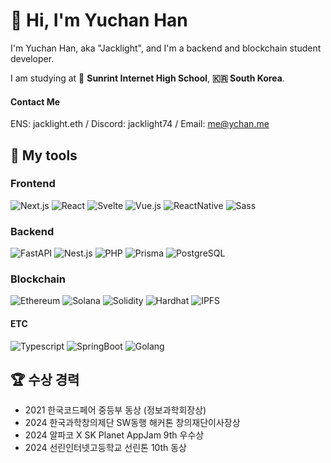 <h1>👋 Hi, I'm Yuchan Han</h1>  
I'm Yuchan Han, aka "Jacklight", and I'm a backend and blockchain student developer. 

I am studying at 🏫 **Sunrint Internet High School**, **🇰🇷 South Korea**. 

#### Contact Me
ENS: jacklight.eth / Discord: jacklight74 / Email: me@ychan.me

## 🧰  My tools
### Frontend

![Next.js](https://img.shields.io/badge/Next.js-000?style=for-the-badge&logo=Nextdotjs&logoColor=white)
![React](https://img.shields.io/badge/React-61DAFB?style=for-the-badge&logo=React&logoColor=black)
![Svelte](https://img.shields.io/badge/Svelte-4A4A55?style=for-the-badge&logo=svelte)
![Vue.js](https://img.shields.io/badge/Vue.js-35495E?style=for-the-badge&logo=vuedotjs&logoColor=4FC08D)
![ReactNative](https://img.shields.io/badge/React%20Native-61DAFB?style=for-the-badge&logo=React&logoColor=black)
![Sass](https://img.shields.io/badge/Sass-CC6699?style=for-the-badge&logo=Sass&logoColor=white)


### Backend
![FastAPI](https://img.shields.io/badge/FastAPI-005571?style=for-the-badge&logo=fastapi)
![Nest.js](https://img.shields.io/badge/NestJs-ea2845?style=for-the-badge&logo=nestjs&logoColor=white)
![PHP](https://img.shields.io/badge/PHP-777BB4?style=for-the-badge&logo=php&logoColor=white)
![Prisma](https://img.shields.io/badge/Prisma-2D3748?style=for-the-badge&logo=Prisma&logoColor=white)
![PostgreSQL](https://img.shields.io/badge/PostgreSQL-316192?style=for-the-badge&logo=postgresql&logoColor=white)

### Blockchain
![Ethereum](https://img.shields.io/badge/Ethereum-3C3C3D?style=for-the-badge&logo=Ethereum&logoColor=white)
![Solana](https://img.shields.io/badge/Solana-000?style=for-the-badge&logo=Solana&logoColor=9945FF)
![Solidity](https://img.shields.io/badge/solidity-363636?style=for-the-badge&logo=solidity&logoColor=white)
![Hardhat](https://shields.io/badge/HardHat-F7DF1E?logo=JavaScript&logoColor=000&style=for-the-badge&link=https://hardhat.org/)
![IPFS](https://shields.io/badge/IPFS-65C2CB?logo=IPFS&style=for-the-badge&logoColor=white&link=https://ipfs.tech/)

#### ETC
![Typescript](https://img.shields.io/badge/Typescript-3178C6?style=for-the-badge&logo=TYPESCRIPT&logoColor=white)
![SpringBoot](https://img.shields.io/badge/SpringBoot-6DB33F?style=for-the-badge&logo=Spring&logoColor=white)
![Golang](https://img.shields.io/badge/golang-00ADD8?&style=for-the-badge&logo=go&logoColor=white)

## 🏆 수상 경력
- 2021 한국코드페어 중등부 동상 (정보과학회장상)
- 2024 한국과학창의제단 SW동행 해커톤 창의재단이사장상
- 2024 알파코 X SK Planet AppJam 9th 우수상
- 2024 선린인터넷고등학교 선린톤 10th 동상



